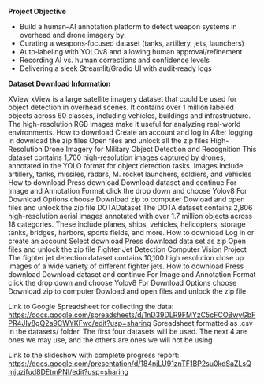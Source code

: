 **Project Objective**
- Build a human–AI annotation platform to detect weapon systems in overhead and drone imagery by:
- Curating a weapons‑focused dataset (tanks, artillery, jets, launchers)
- Auto‑labeling with YOLOv8 and allowing human approval/refinement
- Recording AI vs. human corrections and confidence levels
- Delivering a sleek Streamlit/Gradio UI with audit‑ready logs

**Dataset Download Information**

XView
xView is a large satellite imagery dataset that could be used for object detection in overhead scenes. It contains over 1 million labeled objects across 60 classes, including vehicles, buildings and infrastructure. The high-resolution RGB images make it useful for analyzing real-world environments.
How to download 
Create an account and log in
After logging in download the zip files
Open files and unlock all the zip files 
High-Resolution Drone Imagery for Military Object Detection and Recognition 
This dataset contains 1,700 high-resolution images captured by drones, annotated in the YOLO format for object detection tasks. Images include artillery, tanks, missiles, radars, M. rocket launchers, soldiers, and vehicles
How to download 
Press download 
Download dataset and continue
For Image and Annotation Format click the drop down and choose Yolov8
For Download Options choose Download zip to computer
Dowload and open files and unlock the zip file
DOTADataset
The DOTA dataset contains 2,806 high-resolution aerial images annotated with over 1.7 million objects across 18 categories. These include planes, ships, vehicles, helicopters, storage tanks, bridges, harbors, sports fields, and more.
How to download 
Log in or create an account
Select download
Press download data set as zip
Open files and unlock the zip file
Fighter Jet Detection Computer Vision Project
The fighter jet detection dataset contains 10,100 high resolution close up images of a wide variety of different fighter jets. 
How to download 
Press download 
Download dataset and continue
For Image and Annotation Format click the drop down and choose Yolov8
For Download Options choose Download zip to computer
Dowload and open files and unlock the zip file


Link to Google Spreadsheet for collecting the data: https://docs.google.com/spreadsheets/d/1nD39DLR9FMYzC5cFCOBwyGbFPR4JIy8gQ2a9CWYKFwc/edit?usp=sharing
Spreadsheet formatted as .csv in the datasets/ folder. The first four datasets will be used. The next 4 are ones we may use, and the others are ones we will not be using

Link to the slideshow with complete progress report: https://docs.google.com/presentation/d/184njLU91znTF1BP2su0kdSaZLsQmjuzjfud8DEtmPNI/edit?usp=sharing
